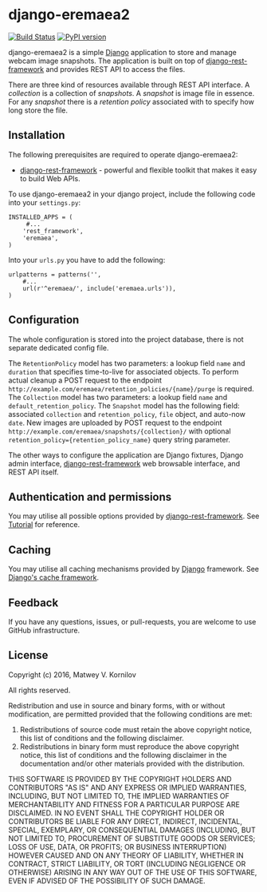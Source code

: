 # django-eremaea2

[![Build Status](https://github.com/matwey/django-eremaea2/actions/workflows/django.yml/badge.svg)](https://github.com/matwey/django-eremaea2/actions/workflows/django.yml)
[![PyPI version](https://badge.fury.io/py/django-eremaea2.svg)](https://badge.fury.io/py/django-eremaea2)

django-eremaea2 is a simple [Django] application to store and manage webcam image snapshots.
The application is built on top of [django-rest-framework] and provides REST API to access the files.

There are three kind of resources available through REST API interface.
A *collection* is a collection of *snapshots*.
A *snapshot* is image file in essence.
For any *snapshot* there is a *retention policy* associated with to specify how long store the file.

## Installation

The following prerequisites are required to operate django-eremaea2:
* [django-rest-framework] - powerful and flexible toolkit that makes it easy to build Web APIs.

To use django-eremaea2 in your django project, include the following code into your ```settings.py```:
```
INSTALLED_APPS = (
     #...
    'rest_framework',
    'eremaea',
)
```

Into your ```urls.py``` you have to add the following:
```
urlpatterns = patterns('',
    #...
    url(r'^eremaea/', include('eremaea.urls')),
)
```

## Configuration
The whole configuration is stored into the project database, there is not separate dedicated config file.

The ```RetentionPolicy``` model has two parameters: a lookup field ```name``` and ```duration``` that specifies time-to-live for associated objects.
To perform actual cleanup a POST request to the endpoint ```http://example.com/eremaea/retention_policies/{name}/purge``` is required.
The ```Collection``` model has two parameters: a lookup field ```name``` and ```default_retention_policy```.
The ```Snapshot``` model has the following field: associated ```collection``` and ```retention_policy```, ```file``` object, and auto-now ```date```.
New images are uploaded by POST request to the endpoint ```http://example.com/eremaea/snapshots/{collection}/``` with optional ```retention_policy={retention_policy_name}``` query string parameter.

The other ways to configure the application are Django fixtures, Django admin interface, [django-rest-framework] web browsable interface, and REST API itself.

## Authentication and permissions
You may utilise all possible options provided by [django-rest-framework]. See [Tutorial](http://www.django-rest-framework.org/tutorial/4-authentication-and-permissions/) for reference.

## Caching
You may utilise all caching mechanisms provided by [Django] framework. See [Django's cache framework](https://docs.djangoproject.com/en/dev/topics/cache/).

## Feedback
If you have any questions, issues, or pull-requests, you are welcome to use GitHub infrastructure.

## License

Copyright (c) 2016, Matwey V. Kornilov

All rights reserved.

Redistribution and use in source and binary forms, with or without modification, are permitted provided that the following conditions are met:

1. Redistributions of source code must retain the above copyright notice, this list of conditions and the following disclaimer.
2. Redistributions in binary form must reproduce the above copyright notice, this list of conditions and the following disclaimer in the documentation and/or other materials provided with the distribution.

THIS SOFTWARE IS PROVIDED BY THE COPYRIGHT HOLDERS AND CONTRIBUTORS "AS IS" AND ANY EXPRESS OR IMPLIED WARRANTIES, INCLUDING, BUT NOT LIMITED TO, THE IMPLIED WARRANTIES OF MERCHANTABILITY AND FITNESS FOR A PARTICULAR PURPOSE ARE DISCLAIMED. IN NO EVENT SHALL THE COPYRIGHT HOLDER OR CONTRIBUTORS BE LIABLE FOR ANY DIRECT, INDIRECT, INCIDENTAL, SPECIAL, EXEMPLARY, OR CONSEQUENTIAL DAMAGES (INCLUDING, BUT NOT LIMITED TO, PROCUREMENT OF SUBSTITUTE GOODS OR SERVICES; LOSS OF USE, DATA, OR PROFITS; OR BUSINESS INTERRUPTION) HOWEVER CAUSED AND ON ANY THEORY OF LIABILITY, WHETHER IN CONTRACT, STRICT LIABILITY, OR TORT (INCLUDING NEGLIGENCE OR OTHERWISE) ARISING IN ANY WAY OUT OF THE USE OF THIS SOFTWARE, EVEN IF ADVISED OF THE POSSIBILITY OF SUCH DAMAGE.


[Django]:https://www.djangoproject.com/
[django-rest-framework]:http://www.django-rest-framework.org
